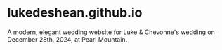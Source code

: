 # lukedeshean.github.io
A modern, elegant wedding website for Luke &amp; Chevonne's wedding on December 28th, 2024, at Pearl Mountain.
